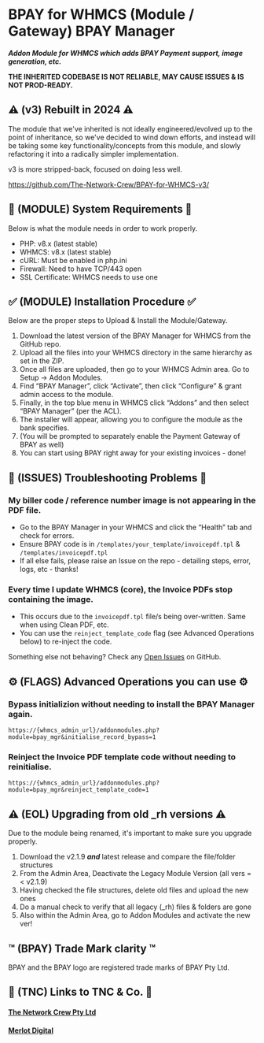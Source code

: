 # BPAY for WHMCS (Module / Gateway) BPAY Manager

**_Addon Module for WHMCS which adds BPAY Payment support, image generation, etc._**

**THE INHERITED CODEBASE IS NOT RELIABLE, MAY CAUSE ISSUES & IS NOT PROD-READY.**

## ⚠️ (v3) Rebuilt in 2024 ⚠️

The module that we've inherited is not ideally engineered/evolved up to the point of inheritance, so we've decided to wind down efforts, and instead will be taking some key functionality/concepts from this module, and slowly refactoring it into a radically simpler implementation.

v3 is more stripped-back, focused on doing less well.

https://github.com/The-Network-Crew/BPAY-for-WHMCS-v3/

## 🎯 (MODULE) System Requirements 🎯

Below is what the module needs in order to work properly.
- PHP: v8.x (latest stable)
- WHMCS: v8.x (latest stable)
- cURL: Must be enabled in php.ini
- Firewall: Need to have TCP/443 open
- SSL Certificate: WHMCS needs to use one

## ✅ (MODULE) Installation Procedure ✅

Below are the proper steps to Upload & Install the Module/Gateway.
1. Download the latest version of the BPAY Manager for WHMCS from the GitHub repo.
2. Upload all the files into your WHMCS directory in the same hierarchy as set in the ZIP.
3. Once all files are uploaded, then go to your WHMCS Admin area. Go to Setup -> Addon Modules.
4. Find “BPAY Manager”, click “Activate”, then click “Configure” & grant admin access to the module.
5. Finally, in the top blue menu in WHMCS click “Addons” and then select “BPAY Manager” (per the ACL).
6. The installer will appear, allowing you to configure the module as the bank specifies.
7. (You will be prompted to separately enable the Payment Gateway of BPAY as well)
8. You can start using BPAY right away for your existing invoices - done!

## 🐛 (ISSUES) Troubleshooting Problems 🐛

### My biller code / reference number image is not appearing in the PDF file.

- Go to the BPAY Manager in your WHMCS and click the “Health” tab and check for errors.
- Ensure BPAY code is in `/templates/your_template/invoicepdf.tpl` & `/templates/invoicepdf.tpl`
- If all else fails, please raise an Issue on the repo - detailing steps, error, logs, etc - thanks!

### Every time I update WHMCS (core), the Invoice PDFs stop containing the image.

- This occurs due to the `invoicepdf.tpl` file/s being over-written. Same when using Clean PDF, etc.
- You can use the `reinject_template_code` flag (see Advanced Operations below) to re-inject the code.

Something else not behaving? Check any [Open Issues](https://github.com/The-Network-Crew/BPAY-for-WHMCS/issues) on GitHub.

## ⚙️ (FLAGS) Advanced Operations you can use ⚙️

### Bypass initializion without needing to install the BPAY Manager again.

`https://{whmcs_admin_url}/addonmodules.php?module=bpay_mgr&initialise_record_bypass=1`

### Reinject the Invoice PDF template code without needing to reinitialise.

`https://{whmcs_admin_url}/addonmodules.php?module=bpay_mgr&reinject_template_code=1`

## ⚠️ (EOL) Upgrading from old _rh versions ⚠️

Due to the module being renamed, it's important to make sure you upgrade properly.

1. Download the v2.1.9 **_and_** latest release and compare the file/folder structures
2. From the Admin Area, Deactivate the Legacy Module Version (all vers =< v2.1.9)
3. Having checked the file structures, delete old files and upload the new ones
4. Do a manual check to verify that all legacy (\_rh) files & folders are gone
5. Also within the Admin Area, go to Addon Modules and activate the new ver!

## ™️ (BPAY) Trade Mark clarity ™️

BPAY and the BPAY logo are registered trade marks of BPAY Pty Ltd.

## 🏢 (TNC) Links to TNC & Co. 🏢

#### [The Network Crew Pty Ltd](https://thenetworkcrew.com.au)

#### [Merlot Digital](https://merlot.digital)
